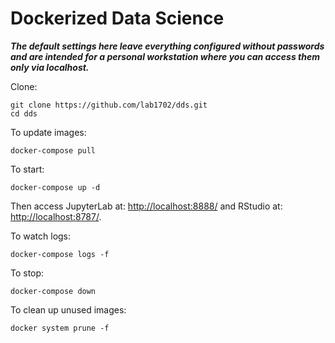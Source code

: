 # Dockerized Data Science

***The default settings here leave everything configured without passwords and are intended for a personal workstation
where you can access them only via localhost.***

Clone:

    git clone https://github.com/lab1702/dds.git
    cd dds

To update images:

    docker-compose pull

To start:

    docker-compose up -d

Then access JupyterLab at: [http://localhost:8888/](http://localhost:8888/)
and RStudio at: [http://localhost:8787/](http://localhost:8787/).

To watch logs:

    docker-compose logs -f

To stop:

    docker-compose down

To clean up unused images:

    docker system prune -f
